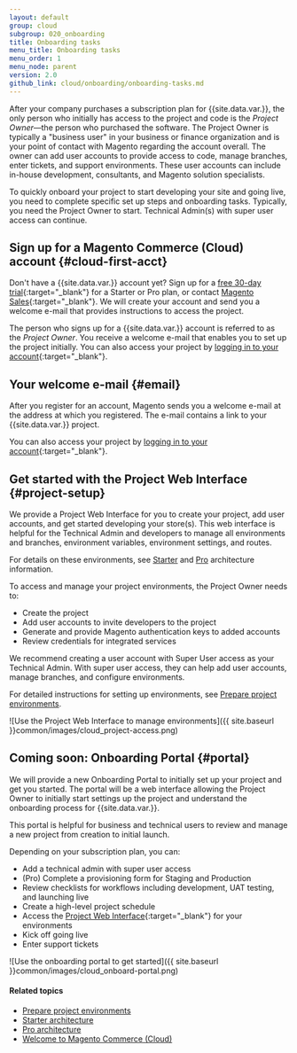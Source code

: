 ```yaml
---
layout: default
group: cloud
subgroup: 020_onboarding
title: Onboarding tasks
menu_title: Onboarding tasks
menu_order: 1
menu_node: parent
version: 2.0
github_link: cloud/onboarding/onboarding-tasks.md
---
```


After your company purchases a subscription plan for {{site.data.var.<ece>}}, the only person who initially has access to the project and code is the *Project Owner*&mdash;the person who purchased the software. The Project Owner is typically a "business user" in your business or finance organization and is your point of contact with Magento regarding the account overall. The owner can add user accounts to provide access to code, manage branches, enter tickets, and support environments. These user accounts can include in-house development, consultants, and Magento solution specialists.

To quickly onboard your project to start developing your site and going live, you need to complete specific set up steps and onboarding tasks. Typically, you need the Project Owner to start. Technical Admin(s) with super user access can continue.

<!-- <div class="bs-callout bs-callout-info" id="info" markdown="1">
If you joined us with a 30 day free trial {{site.data.var.<ece>}} account, we took care of the first steps:

* Created your account
* Provisioned the initial environment with a cloned {{site.data.var.<ece>}} code base in a `master` branch
* Created an environment for the `master` branch
* Added Magento authentication keys for the Project Owner
</div> -->

## Sign up for a Magento Commerce (Cloud) account {#cloud-first-acct}
Don't have a {{site.data.var.<ece>}} account yet? Sign up for a [free 30-day trial](https://magento.com/trial){:target="_blank"} for a Starter or Pro plan, or contact [Magento Sales](https://magento.com/explore/contact-sales){:target="_blank"}. We will create your account and send you a welcome e-mail that provides instructions to access the project.

The person who signs up for a {{site.data.var.<ece>}} account is referred to as the _Project Owner_. You receive a welcome e-mail that enables you to set up the project initially. You can also access your project by [logging in to your account](https://accounts.magento.cloud){:target="_blank"}.

## Your welcome e-mail {#email}
After you register for an account, Magento sends you a welcome e-mail at the address at which you registered. The e-mail contains a link to your {{site.data.var.<ece>}} project.

You can also access your project by [logging in to your account](https://accounts.magento.cloud){:target="_blank"}.

## Get started with the Project Web Interface {#project-setup}
<!-- When you sign up for a trial Pro or Starter subscription plan, we provisioned your initial environment with a template {{site.data.var.<ece>}} repository. This repo is called `master` with a full environment in a Platform-as-a-Servie (PaaS) environment. Each active environment includes an active Git branch of code, web server, database, and services to fully test your Magento deployments. -->
We provide a Project Web Interface for you to create your project, add user accounts, and get started developing your store(s). This web interface is helpful for the Technical Admin and developers to manage all environments and branches, environment variables, environment settings, and routes.

For details on these environments, see [Starter]({{page.baseurl}}cloud/basic-information/starter-architecture.html) and [Pro]({{page.baseurl}}cloud/reference/discover-arch.html) architecture information.

To access and manage your project environments, the Project Owner needs to:

* Create the project
* Add user accounts to invite developers to the project
* Generate and provide Magento authentication keys to added accounts
* Review credentials for integrated services

We recommend creating a user account with Super User access as your Technical Admin. With super user access, they can help add user accounts, manage branches, and configure environments.

For detailed instructions for setting up environments, see [Prepare project environments]({{page.baseurl}}cloud/before/before-project-owner.html).

![Use the Project Web Interface to manage environments]({{ site.baseurl }}common/images/cloud_project-access.png)

## Coming soon: Onboarding Portal {#portal}
<!-- (http://cloud.magento.com){:target="_blank"} -->
We will provide a new Onboarding Portal to initially set up your project and get you started. The portal will be a web interface allowing the Project Owner to initially start settings up the project and understand the onboarding process for {{site.data.var.<ece>}}.

This portal is helpful for business and technical users to review and manage a new project from creation to initial launch.

Depending on your subscription plan, you can:

* Add a technical admin with super user access
* (Pro) Complete a provisioning form for Staging and Production
* Review checklists for workflows including development, UAT testing, and launching live
* Create a high-level project schedule
* Access the [Project Web Interface](https://accounts.magento.cloud){:target="_blank"} for your environments
* Kick off going live
* Enter support tickets

<!-- For detailed information on the portal, see [Onboarding Portal management]({{page.baseurl}}cloud/onboarding/onboarding-portal.html).
-->
![Use the onboarding portal to get started]({{ site.baseurl }}common/images/cloud_onboard-portal.png)

#### Related topics
<!-- * [Onboarding Portal management]({{page.baseurl}}cloud/onboarding/onboarding-portal.html) -->
* [Prepare project environments]({{page.baseurl}}cloud/before/before-project-owner.html)
* [Starter architecture]({{page.baseurl}}cloud/basic-information/starter-architecture.html)
* [Pro architecture]({{page.baseurl}}cloud/reference/discover-arch.html)
* [Welcome to Magento Commerce (Cloud)]({{page.baseurl}}cloud/bk-cloud.html)
